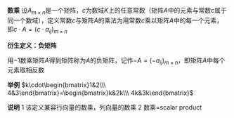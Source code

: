 **数乘**
设$A_{m\times n}$是一个矩阵，$c$为数域$K$上的任意常数（矩阵$A$中的元素与常数$c$属于同一个数域），定义常数$c$与矩阵$A$的乘法为用常数$c$乘以矩阵$A$中的每一个元素，即$c\cdot A=(c\cdot a_{ij})_{m\times n}$

**衍生定义：负矩阵**

用$-1$数乘矩阵$A$得到矩阵称为$A$的负矩阵，记作$-A=(-a_{ij})_{m\times n}$，即矩阵$A$中每个元素取相反数

**举例**
$k\cdot\begin{bmatrix}1&2\\\ 4&3\end{bmatrix}=\begin{bmatrix}k&2k\\\ 4k&3k\end{bmatrix}$

**说明**
1 该定义兼容行向量的数乘，列向量的数乘
2 数乘=scalar product